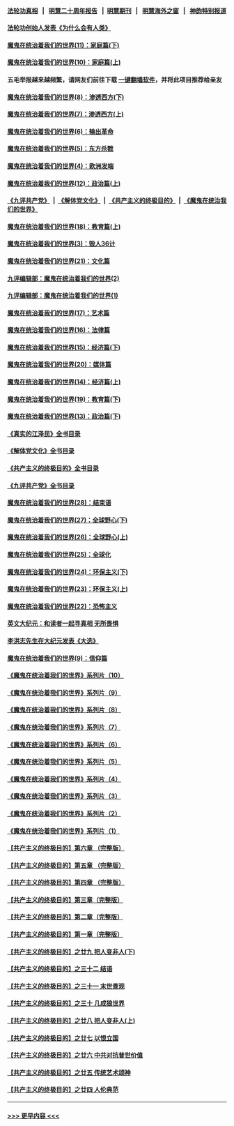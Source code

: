 #### [法轮功真相](https://github.com/gfw-breaker/truth/blob/master/README.md?t=0) &nbsp;&nbsp;|&nbsp;&nbsp; [明慧二十周年报告](https://github.com/gfw-breaker/mh-reports/blob/master/README.md?t=0) &nbsp;&nbsp;|&nbsp;&nbsp;[明慧期刊](https://github.com/gfw-breaker/mh-qikan) &nbsp;&nbsp;|&nbsp;&nbsp; [明慧海外之窗](https://github.com/gfw-breaker/mh-news/blob/master/README.md?t=0) &nbsp;&nbsp;|&nbsp;&nbsp; [神韵特别报道](https://github.com/gfw-breaker/mh-news/blob/master/shenyun.md?t=0)
#### [法轮功创始人发表《为什么会有人类》](../pages/nsc422/n13912117.md?t=02270943) 
#### [魔鬼在统治着我们的世界(11)：家庭篇(下)](../pages/nsc422/n10440961.md?t=02270943) 
#### [魔鬼在统治着我们的世界(10)：家庭篇(上)](../pages/nsc422/n10435448.md?t=02270943) 
#### 五毛举报越来越频繁，请网友们前往下载 [一键翻墙软件](https://github.com/gfw-breaker/ssr-accounts)，并将此项目推荐给亲友
#### [魔鬼在统治着我们的世界(8)：渗透西方(下)](../pages/nsc422/n10429603.md?t=02270943) 
#### [魔鬼在统治着我们的世界(7)：渗透西方(上)](../pages/nsc422/n10426013.md?t=02270943) 
#### [魔鬼在统治着我们的世界(6)：输出革命](../pages/nsc422/n10421536.md?t=02270943) 
#### [魔鬼在统治着我们的世界(5)：东方杀戮](../pages/nsc422/n10417707.md?t=02270943) 
#### [魔鬼在统治着我们的世界(4)：欧洲发端](../pages/nsc422/n10414890.md?t=02270943) 
#### [魔鬼在统治着我们的世界(12)：政治篇(上)](../pages/nsc422/n10444576.md?t=02270943) 
#### [《九评共产党》](https://github.com/begood0513/9ping.md/blob/master/README.md) &nbsp;|&nbsp; [《解体党文化》](../../../../jtdwh.md/blob/master/README.md)  &nbsp;|&nbsp; [《共产主义的终极目的》](../../../../gczydzjmd.md/blob/master/README.md) &nbsp;|&nbsp; [《魔鬼在统治我们的世界》](../../../../mgztzwmdsj.md/blob/master/README.md) 
#### [魔鬼在统治着我们的世界(18)：教育篇(上)](../pages/nsc422/n10526970.md?t=02270943) 
#### [魔鬼在统治着我们的世界(3)：毁人36计](../pages/nsc422/n10411583.md?t=02270943) 
#### [魔鬼在统治着我们的世界(21)：文化篇](../pages/nsc422/n10597706.md?t=02270943) 
#### [九评编辑部：魔鬼在统治着我们的世界(2)](../pages/nsc422/n10410036.md?t=02270943) 
#### [九评编辑部：魔鬼在统治着我们的世界(1)](../pages/nsc422/n10406825.md?t=02270943) 
#### [魔鬼在统治着我们的世界(17)：艺术篇](../pages/nsc422/n10499093.md?t=02270943) 
#### [魔鬼在统治着我们的世界(16)：法律篇](../pages/nsc422/n10485969.md?t=02270943) 
#### [魔鬼在统治着我们的世界(15)：经济篇(下)](../pages/nsc422/n10469975.md?t=02270943) 
#### [魔鬼在统治着我们的世界(20)：媒体篇](../pages/nsc422/n10586579.md?t=02270943) 
#### [魔鬼在统治着我们的世界(14)：经济篇(上)](../pages/nsc422/n10457370.md?t=02270943) 
#### [魔鬼在统治着我们的世界(19)：教育篇(下)](../pages/nsc422/n10564808.md?t=02270943) 
#### [魔鬼在统治着我们的世界(13)：政治篇(下)](../pages/nsc422/n10448270.md?t=02270943) 
#### [《真实的江泽民》全书目录](../pages/nsc422/n13721399.md?t=02270943) 
#### [《解体党文化》全书目录](../pages/nsc422/n13721157.md?t=02270943) 
#### [《共产主义的终极目的》全书目录](../pages/nsc422/n13721048.md?t=02270943) 
#### [《九评共产党》全书目录](../pages/nsc422/n13708085.md?t=02270943) 
#### [魔鬼在统治着我们的世界(28)：结束语](../pages/nsc422/n10936246.md?t=02270943) 
#### [魔鬼在统治着我们的世界(27)：全球野心(下)](../pages/nsc422/n10928319.md?t=02270943) 
#### [魔鬼在统治着我们的世界(26)：全球野心(上)](../pages/nsc422/n10900318.md?t=02270943) 
#### [魔鬼在统治着我们的世界(25)：全球化](../pages/nsc422/n10788205.md?t=02270943) 
#### [魔鬼在统治着我们的世界(24)：环保主义(下)](../pages/nsc422/n10695307.md?t=02270943) 
#### [魔鬼在统治着我们的世界(23)：环保主义(上)](../pages/nsc422/n10688613.md?t=02270943) 
#### [魔鬼在统治着我们的世界(22)：恐怖主义](../pages/nsc422/n10614727.md?t=02270943) 
#### [英文大纪元：和读者一起寻真相 无所畏惧](../pages/nsc422/n12542027.md?t=02270943) 
#### [李洪志先生在大纪元发表《大选》](../pages/nsc422/n12534746.md?t=02270943) 
#### [魔鬼在统治着我们的世界(9)：信仰篇](../pages/nsc422/n10432159.md?t=02270943) 
#### [《魔鬼在统治着我们的世界》系列片（10）](../pages/nsc422/n12292670.md?t=02270943) 
#### [《魔鬼在统治着我们的世界》系列片（9）](../pages/nsc422/n12290859.md?t=02270943) 
#### [《魔鬼在统治着我们的世界》系列片（8）](../pages/nsc422/n12287445.md?t=02270943) 
#### [《魔鬼在统治着我们的世界》系列片（7）](../pages/nsc422/n12283425.md?t=02270943) 
#### [《魔鬼在统治着我们的世界》系列片（6）](../pages/nsc422/n12282314.md?t=02270943) 
#### [《魔鬼在统治着我们的世界》系列片（5）](../pages/nsc422/n12281419.md?t=02270943) 
#### [《魔鬼在统治着我们的世界》系列片（4）](../pages/nsc422/n12274024.md?t=02270943) 
#### [《魔鬼在统治着我们的世界》系列片（3）](../pages/nsc422/n12271322.md?t=02270943) 
#### [《魔鬼在统治着我们的世界》系列片（2）](../pages/nsc422/n12269049.md?t=02270943) 
#### [《魔鬼在统治着我们的世界》系列片（1）](../pages/nsc422/n12267575.md?t=02270943) 
#### [【共产主义的终极目的】第六章 （完整版）](../pages/nsc422/n11428913.md?t=02270943) 
#### [【共产主义的终极目的】第五章 （完整版）](../pages/nsc422/n11428912.md?t=02270943) 
#### [【共产主义的终极目的】第四章 （完整版）](../pages/nsc422/n11428907.md?t=02270943) 
#### [【共产主义的终极目的】第三章（完整版）](../pages/nsc422/n11428848.md?t=02270943) 
#### [【共产主义的终极目的】第二章（完整版）](../pages/nsc422/n11428831.md?t=02270943) 
#### [【共产主义的终极目的】第一章（完整版）](../pages/nsc422/n11417651.md?t=02270943) 
#### [【共产主义的终极目的】之廿九 把人变非人(下)](../pages/nsc422/n11344140.md?t=02270943) 
#### [【共产主义的终极目的】之三十二 结语](../pages/nsc422/n11360535.md?t=02270943) 
#### [【共产主义的终极目的】之三十一 末世景观](../pages/nsc422/n11351129.md?t=02270943) 
#### [【共产主义的终极目的】之三十 几成狼世界](../pages/nsc422/n11348280.md?t=02270943) 
#### [【共产主义的终极目的】之廿八 把人变非人(上)](../pages/nsc422/n11340492.md?t=02270943) 
#### [【共产主义的终极目的】之廿七 以恨立国](../pages/nsc422/n11336944.md?t=02270943) 
#### [【共产主义的终极目的】之廿六 中共对抗普世价值](../pages/nsc422/n11324785.md?t=02270943) 
#### [【共产主义的终极目的】之廿五 传统艺术颂神](../pages/nsc422/n11296396.md?t=02270943) 
#### [【共产主义的终极目的】之廿四 人伦典范](../pages/nsc422/n11296397.md?t=02270943) 

----
#### [ >>> 更早内容 <<< ](../indexes/nsc422-earlier.md)
